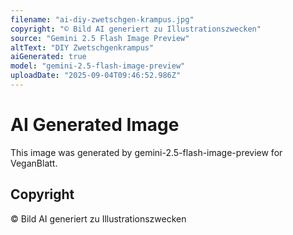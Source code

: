 ```yaml
---
filename: "ai-diy-zwetschgen-krampus.jpg"
copyright: "© Bild AI generiert zu Illustrationszwecken"
source: "Gemini 2.5 Flash Image Preview"
altText: "DIY Zwetschgenkrampus"
aiGenerated: true
model: "gemini-2.5-flash-image-preview"
uploadDate: "2025-09-04T09:46:52.986Z"
---
```


# AI Generated Image

This image was generated by gemini-2.5-flash-image-preview for VeganBlatt.

## Copyright
© Bild AI generiert zu Illustrationszwecken
